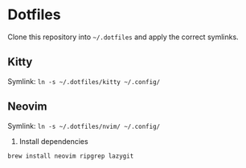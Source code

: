 # Dotfiles

Clone this repository into `~/.dotfiles` and apply the correct symlinks.

## Kitty

Symlink: `ln -s ~/.dotfiles/kitty ~/.config/`

## Neovim

Symlink: `ln -s ~/.dotfiles/nvim/ ~/.config/`

1. Install dependencies

```sh
brew install neovim ripgrep lazygit
```

